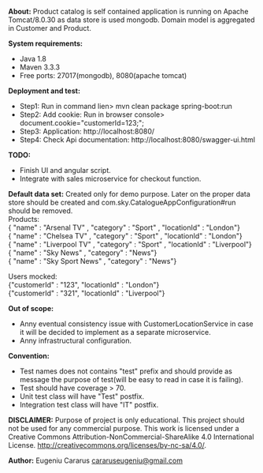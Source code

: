 <b>About:</b>
Product catalog is self contained application is running on Apache Tomcat/8.0.30 as data store is used mongodb.
Domain model is aggregated in Customer and Product.

<b>System requirements:</b>
 - Java 1.8
 - Maven 3.3.3
 - Free ports: 27017(mongodb), 8080(apache tomcat)

<b>Deployment and test:</b>
 - Step1: Run in command lien> mvn clean package spring-boot:run
 - Step2: Add cookie: Run in browser console> document.cookie="customerId=123;";
 - Step3: Application: http://localhost:8080/
 - Step4: Check Api documentation: http://localhost:8080/swagger-ui.html

<b>TODO:</b>
 - Finish UI and angular script.
 - Integrate with sales microservice for checkout function.

<b>Default data set:</b>
Created only for demo purpose. Later on the proper data store should be created and com.sky.CatalogueAppConfiguration#run should be removed.
<br/>
Products: <br/>
{ "name" : "Arsenal TV" , "category" : "Sport" , "locationId" : "London"} <br/>
{ "name" : "Chelsea TV" , "category" : "Sport" , "locationId" : "London"} <br/>
{ "name" : "Liverpool TV" , "category" : "Sport" , "locationId" : "Liverpool"} <br/>
{ "name" : "Sky News" , "category" : "News"} <br/>
{ "name" : "Sky Sport News" , "category" : "News"} <br/>

Users mocked:  <br/>
 {"customerId" : "123", "locationId" :  "London"} <br/>
 {"customerId" : "321", "locationId" :  "Liverpool"} <br/>

<b>Out of scope:</b>
 - Anny eventual consistency issue with CustomerLocationService in case it will be decided to implement as a separate microservice.
 - Anny infrastructural configuration.

<b>Convention:</b>
 - Test names does not contains "test" prefix and should provide as message the purpose of test(will be easy to read in case it is failing).
 - Test should have coverage > 70.
 - Unit test class will have "Test" postfix.
 - Integration test class will have "IT" postfix.

<b>DISCLAIMER:</b>
Purpose of project is only educational.
This project should not be used for any commercial purpose.
This work is licensed under a Creative Commons Attribution-NonCommercial-ShareAlike 4.0 International License.
http://creativecommons.org/licenses/by-nc-sa/4.0/.

<b>Author:</b>
Eugeniu Cararus
cararuseugeniu@gmail.com